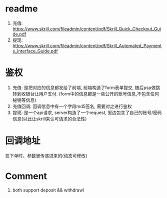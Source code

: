 readme
===================
1. 充值: https://www.skrill.com/fileadmin/content/pdf/Skrill_Quick_Checkout_Guide.pdf
2. 提现: https://www.skrill.com/fileadmin/content/pdf/Skrill_Automated_Payments_Interface_Guide.pdf


鉴权
==============
1. 充值: 是把对应的信息都发给了前端, 前端构造了form表单提交,  随后psp做跳转到收银台让用户支付. (form中的信息都是一些公开的账号信息,不包含任何秘钥等信息)
2. 充值回调: 回调信息中有一个字段md5签名, 需要对之进行鉴权
3. 提现: 是一个api请求, server构造了一个request, 里边包含了自己的账号/密码信息(以此让skrill来认可请求的合法性)


回调地址
==============
在下单时，参数里传递进来的(动态可修改)


Comment
===============
1. both support deposit && withdrawl